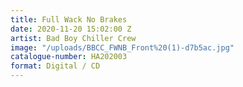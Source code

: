 ```yaml
---
title: Full Wack No Brakes
date: 2020-11-20 15:02:00 Z
artist: Bad Boy Chiller Crew
image: "/uploads/BBCC_FWNB_Front%20(1)-d7b5ac.jpg"
catalogue-number: HA202003
format: Digital / CD
---
```


